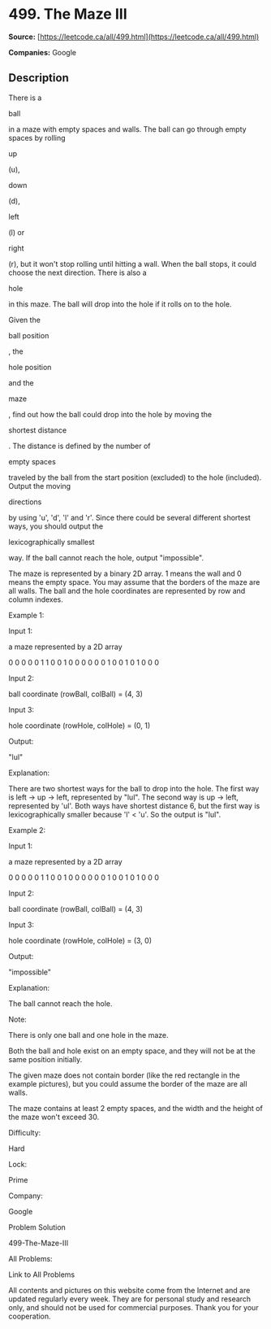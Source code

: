 # 499. The Maze III

**Source:** [https://leetcode.ca/all/499.html](https://leetcode.ca/all/499.html)

**Companies:** Google

## Description

There is a

ball

in a maze with empty spaces and walls. The ball can go through empty
        spaces by rolling

up

(u),

down

(d),

left

(l) or

right

(r), but
        it won't stop rolling until hitting a wall. When the ball stops, it could choose the
        next direction. There is also a

hole

in this maze. The ball will drop into the hole
        if it rolls on to the hole.

Given the

ball position

, the

hole position

and the

maze

, find out how
        the ball could drop into the hole by moving the

shortest distance

. The distance is
        defined by the number of

empty spaces

traveled by the ball from the start position
        (excluded) to the hole (included). Output the moving

directions

by using 'u',
        'd', 'l' and 'r'. Since there could be several different shortest
        ways, you should output the

lexicographically smallest

way. If the ball cannot reach
        the hole, output "impossible".

The maze is represented by a binary 2D array. 1 means the wall and 0 means the empty space.
        You may assume that the borders of the maze are all walls. The ball and the hole coordinates
        are represented by row and column indexes.

Example 1:

Input 1:

a maze represented by a 2D array

0 0 0 0 0
1 1 0 0 1
0 0 0 0 0
0 1 0 0 1
0 1 0 0 0

Input 2:

ball coordinate (rowBall, colBall) = (4, 3)

Input 3:

hole coordinate (rowHole, colHole) = (0, 1)

Output:

"lul"

Explanation:

There are two shortest ways for the ball to drop into the hole.
The first way is left -> up -> left, represented by "lul".
The second way is up -> left, represented by 'ul'.
Both ways have shortest distance 6, but the first way is lexicographically smaller because 'l' < 'u'. So the output is "lul".

Example 2:

Input 1:

a maze represented by a 2D array

0 0 0 0 0
1 1 0 0 1
0 0 0 0 0
0 1 0 0 1
0 1 0 0 0

Input 2:

ball coordinate (rowBall, colBall) = (4, 3)

Input 3:

hole coordinate (rowHole, colHole) = (3, 0)

Output:

"impossible"

Explanation:

The ball cannot reach the hole.

Note:

There is only one ball and one hole in the maze.

Both the ball and hole exist on an empty space, and they will not be at the same
            position initially.

The given maze does not contain border (like the red rectangle in the example pictures),
            but you could assume the border of the maze are all walls.

The maze contains at least 2 empty spaces, and the width and the height of the maze won't
            exceed 30.

Difficulty:

Hard

Lock:

Prime

Company:

Google

Problem Solution

499-The-Maze-III

All Problems:

Link to All Problems

All contents and pictures on this website come from the Internet and are updated regularly every week. They are for personal study and research only, and should not be used for commercial purposes. Thank you for your cooperation.

